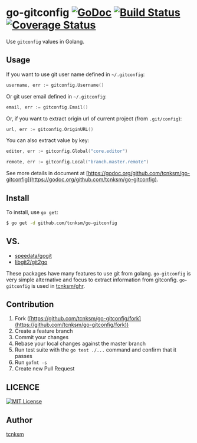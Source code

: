 go-gitconfig [![GoDoc](https://godoc.org/github.com/tcnksm/go-gitconfig?status.svg)](https://godoc.org/github.com/tcnksm/go-gitconfig) [![Build Status](http://drone.io/github.com/tcnksm/go-gitconfig/status.png)](https://drone.io/github.com/tcnksm/go-gitconfig/latest) [![Coverage Status](http://coveralls.io/repos/tcnksm/go-gitconfig/badge.png)](https://coveralls.io/r/tcnksm/go-gitconfig)
====

Use `gitconfig` values in Golang.

## Usage

If you want to use git user name defined in `~/.gitconfig`: 

```go
username, err := gitconfig.Username()
```

Or git user email defined in `~/.gitconfig`: 

```go
email, err := gitconfig.Email()
```

Or, if you want to extract origin url of current project (from `.git/config`):

```go
url, err := gitconfig.OriginURL()
```

You can also extract value by key:

```go
editor, err := gitconfig.Global("core.editor")
```

```go
remote, err := gitconfig.Local("branch.master.remote")
```

See more details in document at [https://godoc.org/github.com/tcnksm/go-gitconfig](https://godoc.org/github.com/tcnksm/go-gitconfig). 

## Install

To install, use `go get`:

```bash
$ go get -d github.com/tcnksm/go-gitconfig
```

## VS.

- [speedata/gogit](https://github.com/speedata/gogit)
- [libgit2/git2go](https://github.com/libgit2/git2go)

These packages have many features to use git from golang. `go-gitconfig` is very simple alternative and focus to extract information from gitconfig. `go-gitconfig` is used in [tcnksm/ghr](https://github.com/tcnksm/ghr). 

## Contribution

1. Fork ([https://github.com/tcnksm/go-gitconfig/fork](https://github.com/tcnksm/go-gitconfig/fork))
1. Create a feature branch
1. Commit your changes
1. Rebase your local changes against the master branch
1. Run test suite with the `go test ./...` command and confirm that it passes
1. Run `gofmt -s`
1. Create new Pull Request

## LICENCE

[![MIT License](http://img.shields.io/badge/license-MIT-blue.svg?style=flat)](https://github.com/tcnksm/go-gitconfig/blob/master/LICENCE)

## Author

[tcnksm](https://github.com/tcnksm)
